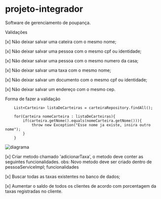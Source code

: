 # projeto-integrador
Software de gerenciamento de poupança.

Validações

[x] Não deixar salvar uma cateira com o mesmo nome;

[x] Não deixar salvar uma pessoa com o mesmo cpf ou identidade;

[x] Não deixar salvar uma pessoa com o mesmo numero da casa;

[x] Não deixar salvar uma taxa com o mesmo nome;

[x] Não deixar salvar um documento com o mesmo cpf ou identidade;

[x] Não deixar salvar um endereço com o mesmo cep.

Forma de fazer a validação

        List<Carteira> listaDeCarteiras = carteiraRepository.findAll(); 

        for(Carteira nomeCarteira : listaDeCarteiras){
            if(carteira.getNome().equals(nomeCarteira.getNome())){
                throw new Exception("Esse nome ja existe, insira outro nome");
            }
        }


![diagrama](https://user-images.githubusercontent.com/106254231/201235999-942a075f-54a8-4572-8de9-5a0c18148e10.svg)

[x] Criar metodo chamado 'adicionarTaxa', o metodo deve conter as seguintes funcionalidades.
obs: Novo metodo deve ser criado dentro de pessoaServiceImpl;
funcionalidades

[x] Buscar todas as taxas existentes no banco de dados;

[x] Aumentar o saldo de todos os clientes de acordo com porcentagem da taxas registradas no cliente.
